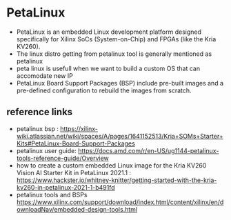 # PetaLinux
* PetaLinux is an embedded Linux development platform designed specifically for Xilinx SoCs (System-on-Chip) and FPGAs (like the Kria KV260).
* The linux distro getting from petalinux tool is generally mentioned as petalinux
* peta linux is usefull when we want to build a custom OS that can accomodate new IP
* PetaLinux Board Support Packages (BSP) include pre-built images and a pre-defined configuration to rebuild the images from scratch. 

## reference links
- petalinux bsp : https://xilinx-wiki.atlassian.net/wiki/spaces/A/pages/1641152513/Kria+SOMs+Starter+Kits#PetaLinux-Board-Support-Packages
- petalinux user guide: https://docs.amd.com/r/en-US/ug1144-petalinux-tools-reference-guide/Overview
- how to create a custom embedded Linux image for the Kria KV260 Vision AI Starter Kit in PetaLinux 2021.1 : https://www.hackster.io/whitney-knitter/getting-started-with-the-kria-kv260-in-petalinux-2021-1-b491fd
- petalinux tools and BSPs https://www.xilinx.com/support/download/index.html/content/xilinx/en/downloadNav/embedded-design-tools.html